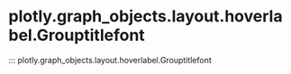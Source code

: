 # plotly.graph_objects.layout.hoverlabel.Grouptitlefont

::: plotly.graph_objects.layout.hoverlabel.Grouptitlefont
